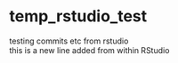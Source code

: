 # temp_rstudio_test
testing commits etc from rstudio        
this is a new line added from within RStudio